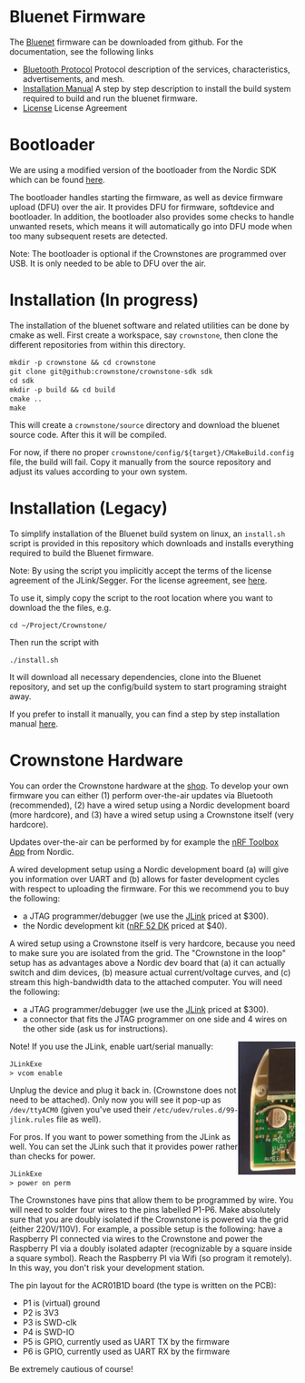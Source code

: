 # <a name="bluenet"></a>Bluenet Firmware

The [Bluenet](https://github.com/crownstone/bluenet/) firmware can be downloaded from github. For the documentation, see the following links

- [Bluetooth Protocol](https://github.com/crownstone/bluenet/blob/master/docs/PROTOCOL.md)
Protocol description of the services, characteristics, advertisements, and mesh.
- [Installation Manual](https://github.com/crownstone/bluenet/blob/master/docs/INSTALL.md) 
A step by step description to install the build system required to build and run the bluenet firmware.
- [License](https://github.com/crownstone/bluenet/blob/master/LICENSE.txt)
License Agreement

# <a name="bootloader"></a>Bootloader

We are using a modified version of the bootloader from the Nordic SDK which can be found [here](https://github.com/crownstone/bluenet-bootloader). 

The bootloader handles starting the firmware, as well as device firmware upload (DFU) over the air. It provides DFU for firmware, softdevice and bootloader. In addition, the bootloader also provides some checks to handle unwanted resets, which means it will automatically go into DFU mode when too many subsequent resets are detected.

Note: The bootloader is optional if the Crownstones are programmed over USB. It is only needed to be able to DFU over the air.

# <a name="bluenet_installation"></a>Installation (In progress)

The installation of the bluenet software and related utilities can be done by cmake as well. First create a workspace,
say `crownstone`, then clone the different repositories from within this directory.

	mkdir -p crownstone && cd crownstone
	git clone git@github:crownstone/crownstone-sdk sdk
	cd sdk
	mkdir -p build && cd build
	cmake ..
	make

This will create a `crownstone/source` directory and download the bluenet source code. After this it will be compiled.

For now, if there no proper `crownstone/config/${target}/CMakeBuild.config` file, the build will fail. Copy it
manually from the source repository and adjust its values according to your own system.

# <a name="bluenet_installation"></a>Installation (Legacy)

To simplify installation of the Bluenet build system on linux, an `install.sh` script is provided in this repository which downloads and installs everything required to build the Bluenet firmware. 

Note: By using the script you implicitly accept the terms of the license agreement of the JLink/Segger. For the license agreement, see [here](https://www.segger.com/downloads/jlink/jlink_5.12.8_x86_64.deb).

To use it, simply copy the script to the root location where you want to download the the files, e.g.

    cd ~/Project/Crownstone/
    
Then run the script with

    ./install.sh
    
It will download all necessary dependencies, clone into the Bluenet repository, and set up the config/build system to start programing straight away.

If you prefer to install it manually, you can find a step by step installation manual [here](https://github.com/crownstone/bluenet/blob/master/INSTALL.md).


# <a name="hardware"></a>Crownstone Hardware

You can order the Crownstone hardware at the [shop](https://shop.crownstone.rocks). To develop your own firmware you can either (1) perform over-the-air updates via Bluetooth (recommended), (2) have a wired setup using a Nordic development board (more hardcore), and (3) have a wired setup using a Crownstone itself (very hardcore).

Updates over-the-air can be performed by for example the [nRF Toolbox App](https://www.nordicsemi.com/eng/Products/Nordic-mobile-Apps/nRF-Toolbox-App) from Nordic.

A wired development setup using a Nordic development board (a) will give you information over UART and (b) allows for faster development cycles with respect to uploading the firmware. For this we recommend you to buy the following:

* a JTAG programmer/debugger (we use the [JLink](https://www.segger.com/products/debug-probes/j-link/models/j-link-base/) priced at $300).
* the Nordic development kit ([nRF 52 DK](https://www.nordicsemi.com/eng/Products/Bluetooth-low-energy/nRF52-DK) priced at $40).

A wired setup using a Crownstone itself is very hardcore, because you need to make sure you are isolated from the grid. The "Crownstone in the loop" setup has as advantages above a Nordic dev board that (a) it can actually switch and dim devices, (b) measure actual current/voltage curves, and (c) stream this high-bandwidth data to the attached computer. You will need the following:

* a JTAG programmer/debugger (we use the [JLink](https://www.segger.com/products/debug-probes/j-link/models/j-link-base/) priced at $300).
* a connector that fits the JTAG programmer on one side and 4 wires on the other side (ask us for instructions).

<img align="right" src="https://raw.githubusercontent.com/crownstone/crownstone-sdk/master/images/pin-layout.png" width="20%" alt="Pin layout on the Crownstone printed circuit board (PCB)">

Note! If you use the JLink, enable uart/serial manually:

    JLinkExe
    > vcom enable
    
Unplug the device and plug it back in. (Crownstone does not need to be attached). Only now you will see it pop-up as `/dev/ttyACM0` (given you've used their `/etc/udev/rules.d/99-jlink.rules` file as well).

For pros. If you want to power something from the JLink as well. You can set the JLink such that it provides power rather than checks for power.

    JLinkExe
    > power on perm

The Crownstones have pins that allow them to be programmed by wire. You will need to solder four wires to the pins labelled P1-P6. Make absolutely sure that you are doubly isolated if the Crownstone is powered via the grid (either 220V/110V). For example, a possible setup is the following: have a Raspberry PI connected via wires to the Crownstone and power the Raspberry PI via a doubly isolated adapter (recognizable by a square inside a square symbol). Reach the Raspberry PI via Wifi (so program it remotely). In this way, you don't risk your development station.

The pin layout for the ACR01B1D board (the type is written on the PCB):

* P1 is (virtual) ground
* P2 is 3V3
* P3 is SWD-clk
* P4 is SWD-IO
* P5 is GPIO, currently used as UART TX by the firmware
* P6 is GPIO, currently used as UART RX by the firmware

Be extremely cautious of course!

